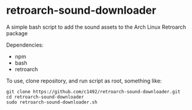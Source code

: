 # retroarch-sound-downloader
A simple bash script to add the sound assets to the Arch Linux Retroarch package

Dependencies:
* npm
* bash
* retroarch

To use, clone repository, and run script as root, something like:
```
git clone https://github.com/c1492/retroarch-sound-downloader.git
cd retroarch-sound-downloader
sudo retroarch-sound-downloader.sh
